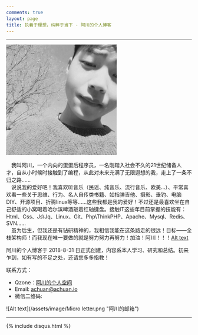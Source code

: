 ```yaml
---
comments: true
layout: page
title: 执着于理想，纯粹于当下 - 阿川的个人博客
---
```

---

![Alt text](/images/index/head.png "阿川的照片")

&emsp;我叫阿川，一个内向的蛋蛋后程序员，一名刚踏入社会不久的21世纪储备人才，自从小时候时接触到了编程，从此对未来充满了无限遐想的我，走上了一条不归之路......  
&emsp;说说我的爱好吧！我喜欢听音乐（民谣、纯音乐、流行音乐、欧美...）、平常喜欢看一些关于思维、行为、名人自传类书籍、如指弹吉他、摄影、垂钓、电脑DIY、开源项目、折腾linux等等......这些我都是我的爱好！不过还是最喜欢坐在自己舒适的小窝喝着哈尔滨啤酒敲着红轴键盘。接触IT这些年目前掌握的技能有：Html、Css、Js\Jq、Linux、Git、Php\ThinkPHP、Apache、Mysql、Redis、SVN......  
&emsp;虽为后生，但我还是有钻研精神的，我相信我能在这条路走的很远！目标——全栈架构师！而我现在唯一要做的就是努力努力再努力！加油！阿川！！！[Alt text](https://raw.githubusercontent.com/achuanya/achuanya.github.io/master/images/index/cheer.gif "加油！阿川！")  

阿川的个人博客于 2018-8-31 日正式创建，内容系本人学习、研究和总结。初来乍到，如有写的不足之处，还请您多多指教！

联系方式：

- Qzone：[阿川的个人空间](https://user.qzone.qq.com/2434929041)
- Email: <achuan@achuan.io>
- 微信二维码:

![Alt text](/assets/image/Micro letter.png "阿川的邮箱")

---
{% include disqus.html %}
